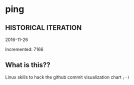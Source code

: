 # ping

## HISTORICAL ITERATION
2016-11-26

Incremented: 7166

## What is this?? 
Linux skills to hack the github commit visualization chart `;-)`
